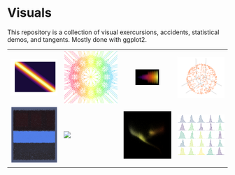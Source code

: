 Visuals
=======

This repository is a collection of visual exercursions, accidents, statistical demos, and tangents.  Mostly done with ggplot2.


|   |   |   |   |
|:-:|:-:|:-:|:-:|
|<a href="random_effects/"><img src="random_effects/gp_se_2.png" style="display:block; margin: 0 auto;" width=100%></a> | <a href="mandala/"><img src="mandala/3_12_pt3.png" style="display:block; margin: 0 auto;" width=100%></a>  | <a href="diffuser/"><img src="diffuser/breakout_inferno.png" style="display:block; margin: 0 auto;" width=50%></a>  |<a href="sphere/"><img src="sphere/sphere.png" style="display:block; margin: 0 auto;" width=100%></a>   |
|<a href="rothko/"><img src="rothko/ggrothko.png" style="display:block; margin: 0 auto;" width=100%></a>   | <a href="heart/"><img src="heart/heart_rat.png" style="display:block; margin: 0 auto;" width=100%></a>  | <a href="stars/"><img src="stars/hs_diagram.png" style="display:block; margin: 0 auto;" width=100%></a>  | <a href="spiral/"><img src="spiral/Example_55.png" style="display:block; margin: 0 auto;" width=100%></a>  |
|   |   |   |   